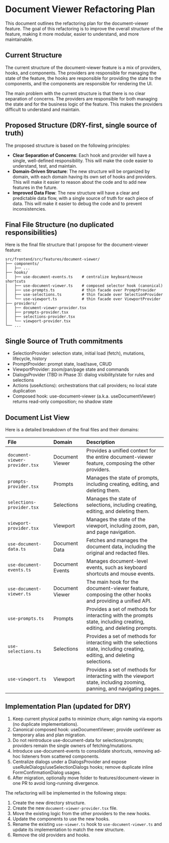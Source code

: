 
# Document Viewer Refactoring Plan

This document outlines the refactoring plan for the document-viewer feature. The goal of this refactoring is to improve the overall structure of the feature, making it more modular, easier to understand, and more maintainable.

## Current Structure

The current structure of the document-viewer feature is a mix of providers, hooks, and components. The providers are responsible for managing the state of the feature, the hooks are responsible for providing the state to the components, and the components are responsible for rendering the UI.

The main problem with the current structure is that there is no clear separation of concerns. The providers are responsible for both managing the state and for the business logic of the feature. This makes the providers difficult to understand and maintain.

## Proposed Structure (DRY-first, single source of truth)

The proposed structure is based on the following principles:

*   **Clear Separation of Concerns**: Each hook and provider will have a single, well-defined responsibility. This will make the code easier to understand, test, and maintain.
*   **Domain-Driven Structure**: The new structure will be organized by domain, with each domain having its own set of hooks and providers. This will make it easier to reason about the code and to add new features in the future.
*   **Improved Data Flow**: The new structure will have a clear and predictable data flow, with a single source of truth for each piece of data. This will make it easier to debug the code and to prevent inconsistencies.

## Final File Structure (no duplicated responsibilities)

Here is the final file structure that I propose for the document-viewer feature:

```
src/frontend/src/features/document-viewer/
├── components/
│   ├── ...
├── hooks/
│   ├── use-document-events.ts    # centralize keyboard/mouse shortcuts
│   ├── use-document-viewer.ts    # composed selector hook (canonical)
│   ├── use-prompts.ts            # thin facade over PromptProvider
│   ├── use-selections.ts         # thin facade over SelectionProvider
│   └── use-viewport.ts           # thin facade over ViewportProvider
├── providers/
│   ├── document-viewer-provider.tsx
│   ├── prompts-provider.tsx
│   ├── selections-provider.tsx
│   └── viewport-provider.tsx
└── ...
```

## Single Source of Truth commitments

- SelectionProvider: selection state, initial load (fetch), mutations, lifecycle, history
- PromptProvider: prompt state, load/save, CRUD
- ViewportProvider: zoom/pan/page state and commands
- DialogsProvider (TBD in Phase 3): dialog visibility/state for rules and selections
- Actions (useActions): orchestrations that call providers; no local state duplication
- Composed hook: use-document-viewer (a.k.a. useDocumentViewer) returns read-only composition; no shadow state

## Document List View

Here is a detailed breakdown of the final files and their domains:

| File | Domain | Description |
| :--- | :--- | :--- |
| `document-viewer-provider.tsx` | Document Viewer | Provides a unified context for the entire document-viewer feature, composing the other providers. |
| `prompts-provider.tsx` | Prompts | Manages the state of prompts, including creating, editing, and deleting them. |
| `selections-provider.tsx` | Selections | Manages the state of selections, including creating, editing, and deleting them. |
| `viewport-provider.tsx` | Viewport | Manages the state of the viewport, including zoom, pan, and page navigation. |
| `use-document-data.ts` | Document Data | Fetches and manages the document data, including the original and redacted files. |
| `use-document-events.ts` | Document Events | Manages document-level events, such as keyboard shortcuts and mouse events. |
| `use-document-viewer.ts` | Document Viewer | The main hook for the document-viewer feature, composing the other hooks and providing a unified API. |
| `use-prompts.ts` | Prompts | Provides a set of methods for interacting with the prompts state, including creating, editing, and deleting prompts. |
| `use-selections.ts` | Selections | Provides a set of methods for interacting with the selections state, including creating, editing, and deleting selections. |
| `use-viewport.ts` | Viewport | Provides a set of methods for interacting with the viewport state, including zooming, panning, and navigating pages. |

## Implementation Plan (updated for DRY)

1) Keep current physical paths to minimize churn; align naming via exports (no duplicate implementations).
2) Canonical composed hook: useDocumentViewer; provide useViewer as temporary alias and plan migration.
3) Do not reintroduce use-document-data for selections/prompts; providers remain the single owners of fetching/mutations.
4) Introduce use-document-events to consolidate shortcuts, removing ad-hoc listeners from scattered components.
5) Centralize dialogs under a DialogsProvider and expose useRuleDialogs/useSelectionDialogs hooks; remove duplicate inline FormConfirmationDialog usages.
6) After migration, optionally move folder to features/document-viewer in one PR to avoid long-running divergence.

The refactoring will be implemented in the following steps:

1.  Create the new directory structure.
2.  Create the new `document-viewer-provider.tsx` file.
3.  Move the existing logic from the other providers to the new hooks.
4.  Update the components to use the new hooks.
5.  Rename the existing `use-viewer.ts` hook to `use-document-viewer.ts` and update its implementation to match the new structure.
6.  Remove the old providers and hooks.
